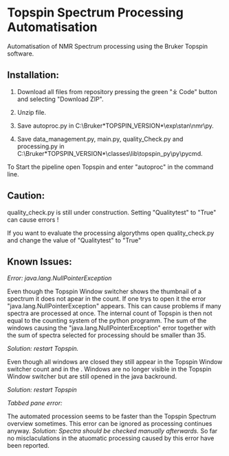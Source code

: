 # Topspin Spectrum Processing Automatisation

Automatisation of NMR Spectrum processing using the Bruker Topspin software. 

## Installation: 

1. Download all files from repository pressing the green "⤓ Code" button and selecting  "Download ZIP".

2. Unzip file.

3. Save autoproc.py in C:\Bruker\*TOPSPIN_VERSION*\exp\stan\nmr\py.

4. Save data_management.py, main.py, quality_Check.py and processing.py in C:\Bruker\*TOPSPIN_VERSION*\classes\lib\topspin_py\py\pycmd.


To Start the pipeline open Topspin and enter "autoproc" in the command line.


## Caution:

 quality_check.py is still under construction. Setting "Qualitytest" to "True" can cause errors !
 
 If you want to evaluate the processing algorythms open quality_check.py and change the value of "Qualitytest"  to "True"
 
 ## Known Issues:
 
 *Error: java.lang.NullPointerException*
 
 Even though the Topspin Window switcher shows the thumbnail of a spectrum it does not apear in the count. If one trys to open it the error "java.lang.NullPointerException" appears. This can cause problems if many spectra are processed at once. The internal count of Topspin is then not equal to the counting system of the python programm. The sum of the windows causing the "java.lang.NullPointerException" error together with the sum of spectra selected for processing should be smaller than 35.
 
*Solution: restart Topspin.*



 Even though all windows are closed they still appear in the Topspin Window switcher count and in the .
  Windows are no longer visible in the Topspin Window switcher but are still opened in the java backround.
  
 *Solution: restart Topspin*
 
 
 *Tabbed pane error:* 
 
 The automated procession seems to be faster than the Topspin Spectrum overview sometimes.
 This error can be ignored as processing continues anyway. 
 *Solution: Spectra should be checked manually afterwards.* 
 So far no misclaculations in the atuomatic processing caused by this error have been reported.
 
 
